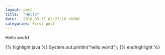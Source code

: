 ```yaml
---
layout: post
title:  "Hello"
date:   2018-03-31 02:22:10 +0200
categories: First post
---
```

Hello world

{% highlight java %}
System.out.println("hello world");
{% endhighlight %}

[main-page]: https://mbenesz.github.io